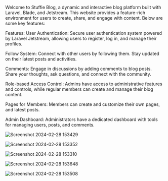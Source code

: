 Welcome to Stuffie Blog, a dynamic and interactive blog platform built with Laravel, Blade, and Jetstream. This website provides a feature-rich environment for users to create, share, and engage with content. Below are some key features:

Features:
User Authentication: Secure user authentication system powered by Laravel Jetstream, allowing users to register, log in, and manage their profiles.

Follow System: Connect with other users by following them. Stay updated on their latest posts and activities.

Comments: Engage in discussions by adding comments to blog posts. Share your thoughts, ask questions, and connect with the community.

Role-based Access Control: Admins have access to administrative features and controls, while regular members can create and manage their blog content.

Pages for Members: Members can create and customize their own pages, and latest posts.

Admin Dashboard: Administrators have a dedicated dashboard with tools for managing users, posts, and comments.

![Screenshot 2024-02-28 153429](https://github.com/stuffie1/Blog_website/assets/138445947/68c5cb28-8fb9-4709-894a-910d729c2fd0)

![Screenshot 2024-02-28 153352](https://github.com/stuffie1/Blog_website/assets/138445947/b12d8df4-25b9-419b-9456-a0d81022ee81)

![Screenshot 2024-02-28 153310](https://github.com/stuffie1/Blog_website/assets/138445947/045251d3-32d0-426c-a978-2bd6ad59080e)

![Screenshot 2024-02-28 153648](https://github.com/stuffie1/Blog_website/assets/138445947/56a38646-a48a-4168-9bea-e29e57599c4f)

![Screenshot 2024-02-28 153508](https://github.com/stuffie1/Blog_website/assets/138445947/42df5dd7-168d-487b-918d-5c850dc7db90)



